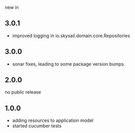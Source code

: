 new in

3.0.1
-----

 * improved logging in io.skysail.domain.core.Repositories

3.0.0
-----

 * sonar fixes, leading to some package version bumps.

2.0.0
-----

no public release

1.0.0
-----

 * adding resources to application model
 * started cucumber tests
